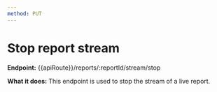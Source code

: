 ```yaml
---
method: PUT
---
```


# Stop report stream

**Endpoint:** {{apiRoute}}/reports/:reportId/stream/stop

**What it does:** This endpoint is used to stop the stream of a live report.
